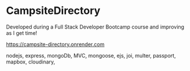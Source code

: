 # CampsiteDirectory
Developed during a Full Stack Developer Bootcamp course and improving as I get time!

https://campsite-directory.onrender.com

nodejs, express, mongoDb, MVC, mongoose, ejs, joi, multer, passport, mapbox, cloudinary,
